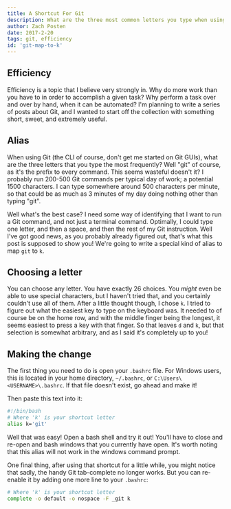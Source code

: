 ```yaml
---
title: A Shortcut For Git
description: What are the three most common letters you type when using git?  'g-i-t'.  What if you could reduce that by two thirds?
author: Zach Posten
date: 2017-2-20
tags: git, efficiency
id: 'git-map-to-k'
---
```


## Efficiency

Efficiency is a topic that I believe very strongly in. Why do more work than you have to in order to accomplish a given task? Why perform a task over and over by hand, when it can be automated? I'm planning to write a series of posts about Git, and I wanted to start off the collection with something short, sweet, and extremely useful.

## Alias

When using Git (the CLI of course, don't get me started on Git GUIs), what are the three letters that you type the most frequently? Well "git" of course, as it's the prefix to every command. This seems wasteful doesn't it? I probably run 200-500 Git commands per typical day of work; a potential 1500 characters. I can type somewhere around 500 characters per minute, so that could be as much as 3 minutes of my day doing nothing other than typing "git".

Well what's the best case? I need some way of identifying that I want to run a Git command, and not just a terminal command. Optimally, I could type one letter, and then a space, and then the rest of my Git instruction. Well I've got good news, as you probably already figured out, that's what this post is supposed to show you! We're going to write a special kind of alias to map `git` to `k`.

## Choosing a letter

You can choose any letter. You have exactly 26 choices. You _might_ even be able to use special characters, but I haven't tried that, and you certainly couldn't use all of them. After a little thought though, I chose `k`. I tried to figure out what the easiest key to type on the keyboard was. It needed to of course be on the home row, and with the middle finger being the longest, it seems easiest to press a key with that finger. So that leaves `d` and `k`, but that selection is somewhat arbitrary, and as I said it's completely up to you!

## Making the change

The first thing you need to do is open your `.bashrc` file. For Windows users, this is located in your home directory, `~/.bashrc`, or `C:\Users\<USERNAME>\.bashrc`. If that file doesn't exist, go ahead and make it!

Then paste this text into it:

```bash
#!/bin/bash
# Where 'k' is your shortcut letter
alias k='git'
```

Well that was easy! Open a bash shell and try it out! You'll have to close and re-open and bash windows that you currently have open. It's worth noting that this alias will not work in the windows command prompt.

One final thing, after using that shortcut for a little while, you might notice that sadly, the handy Git tab-complete no longer works. But you can re-enable it by adding one more line to your `.bashrc`:

```bash
# Where 'k' is your shortcut letter
complete -o default -o nospace -F _git k
```
